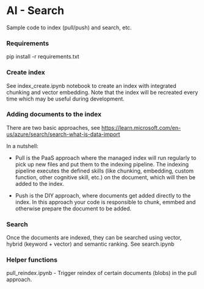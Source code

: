 # AI - Search 

Sample code to index (pull/push) and search, etc.

### Requirements
pip install -r requirements.txt

### Create index

See index_create.ipynb notebook to create an index with integrated chunking and vector embedding. 
Note that the index will be recreated every time which may be useful during development.

### Adding documents to the index

There are two basic approaches, see https://learn.microsoft.com/en-us/azure/search/search-what-is-data-import

In a nutshell:
- Pull is the PaaS approach where the managed index will run regularly to pick up new files and put them to the indexing pipeline. The indexing pipeline executes the defined skills (like chunking, embedding, custom function, other cognitive skill, etc.) on the document, which will then be added to the index.

- Push is the DIY approach, where documents get added directly to the index. In this approach your code is responsible to chunk, emmbed and otherwise prepare the document to be added.

### Search

Once the documents are indexed, they can be searched using vector, hybrid (keyword + vector) and semantic ranking.
See search.ipynb

### Helper functions

pull_reindex.ipynb - Trigger reindex of certain documents (blobs) in the pull approach.
